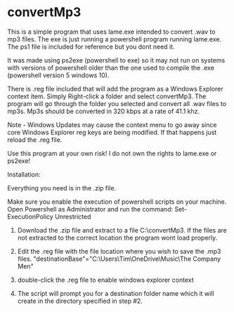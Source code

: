 # convertMp3
This is a simple program that uses lame.exe intended to convert .wav to mp3 files. The exe is just running a powershell program running lame.exe. The ps1 file is included for reference but you dont need it.

It was made using ps2exe (powershell to exe) so it may not run on systems with versions of powershell older than the one used to compile the .exe (powershell version 5 windows 10). 

There is .reg file included that will add the program as a Windows Explorer context item. Simply Right-click a folder and select convertMp3. The program will go through the folder you selected and convert all .wav files to mp3s. Mp3s should be converted in 320 kbps at a rate of 41.1 khz.

Note - Windows Updates may cause the context menu to go away since core Windows Explorer reg keys are being modified. If that happens just reload the .reg file. 

Use this program at your own risk! I do not own the rights to lame.exe or ps2exe! 

Installation:

Everything you need is in the .zip file.

Make sure you enable the execution of powershell scripts on your machine. Open Powershell as Administrator and run the command: 
Set-ExecutionPolicy Unrestricted

1) Download the .zip file and extract to a file C:\convertMp3. If the files are not extracted to the correct location the program wont load properly.

2) Edit the .reg file with the file location where you wish to save the .mp3 files.
"destinationBase"="C:\\Users\\Tim\\OneDrive\\Music\\The Company Men"

3) double-click the .reg file to enable windows explorer context

4) The script will prompt you for a destination folder name which it will create in the directory specified in step #2.
